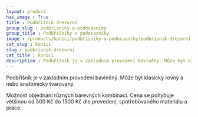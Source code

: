 ```yaml
---
layout: product
has_image : True
title : Podbřišník drezurní
group_slug : podbrisniky-a-podocasniky
group_title : Podbřišníky a podocasníky
image : /products/konici/podbrisniky-a-podocasniky/podbrisnik-drezurni.jpg
cat_slug : konici
slug : podbrisnik-drezurni
cat_title : Koníci
description : Podbřišník je v základním provedení bavlněný. Může být klasicky rovný a nebo anatomicky tvarovaný. 
---
```


Podbřišník je v základním provedení bavlněný. 
Může být klasicky rovný a nebo anatomicky tvarovaný. 

Možnost objednání různých barevných kombinací.
Cena se pohybuje většinou od 500&nbsp;Kč do 1500&nbsp;Kč dle provedení,
spotřebovaného materiálu a práce.

